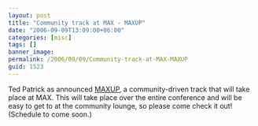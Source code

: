 ```yaml
---
layout: post
title: "Community track at MAX - MAXUP"
date: "2006-09-09T13:09:00+06:00"
categories: [misc]
tags: []
banner_image: 
permalink: /2006/09/09/Community-track-at-MAX-MAXUP
guid: 1523
---
```


Ted Patrick as announced <a href="http://www.onflex.org/ted/2006/09/maxup-community-track-at-max-2006.php">MAXUP</a>, a community-driven track that will take place at MAX. This will take place over the entire conference and will be easy to get to at the community lounge, so please come check it out! (Schedule to come soon.)